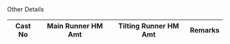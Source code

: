   <div class="col-md-6">
                        <div class="section-title">Other Details</div>
                        <table class="table table-bordered table-sm text-center align-middle">
                            <thead class="table-light">
                                <tr>
                                    <th class="Long_Heading_Small">Cast No</th>
                                    <th class="Long_Heading_Small">Main Runner HM Amt</th>
                                    <th class="Long_Heading_Small">Tilting Runner HM Amt</th>
                                    <th class="Long_Heading_Small">Remarks</th>
                                </tr>
                            </thead>
                            <tbody id="Other_Details"></tbody>
                        </table>
                    </div>
